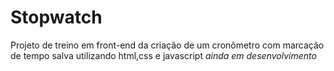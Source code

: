 # Stopwatch
 Projeto de treino em front-end da criação de um cronômetro com marcação de tempo salva utilizando html,css e javascript *ainda em desenvolvimento*
